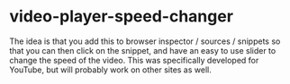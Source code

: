 # video-player-speed-changer

The idea is that you add this to browser inspector / sources / snippets
so that you can then click on the snippet, and have an easy to use slider to change the speed of the video.
This was specifically developed for YouTube, but will probably work on other sites as well.
